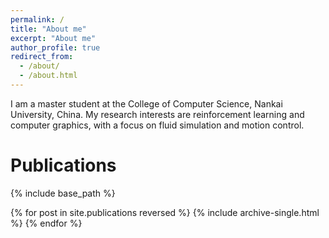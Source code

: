 ```yaml
---
permalink: /
title: "About me"
excerpt: "About me"
author_profile: true
redirect_from: 
  - /about/
  - /about.html
---
```


I am a master student at the College of Computer Science, Nankai University, China. My research interests are reinforcement learning and computer graphics, with a focus on fluid simulation and motion control.


# Publications

{% include base_path %}

{% for post in site.publications reversed %}
  {% include archive-single.html %}
{% endfor %}

